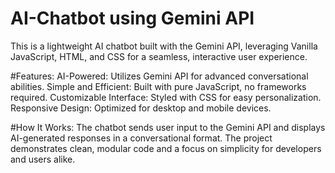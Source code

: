 # AI-Chatbot using Gemini API
This is a lightweight AI chatbot built with the Gemini API, leveraging Vanilla JavaScript, HTML, and CSS for a seamless, interactive user experience.

#Features:
AI-Powered: Utilizes Gemini API for advanced conversational abilities.
Simple and Efficient: Built with pure JavaScript, no frameworks required.
Customizable Interface: Styled with CSS for easy personalization.
Responsive Design: Optimized for desktop and mobile devices.

#How It Works:
The chatbot sends user input to the Gemini API and displays AI-generated responses in a conversational format.
The project demonstrates clean, modular code and a focus on simplicity for developers and users alike.
